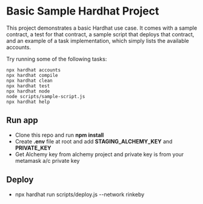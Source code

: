 # Basic Sample Hardhat Project

This project demonstrates a basic Hardhat use case. It comes with a sample contract, a test for that contract, a sample script that deploys that contract, and an example of a task implementation, which simply lists the available accounts.

Try running some of the following tasks:

```shell
npx hardhat accounts
npx hardhat compile
npx hardhat clean
npx hardhat test
npx hardhat node
node scripts/sample-script.js
npx hardhat help
```

## Run app
- Clone this repo and run **npm install**
- Create **.env** file at root and add **STAGING_ALCHEMY_KEY** and **PRIVATE_KEY**
- Get Alchemy key from alchemy project and private key is from your metamask a/c private key

## Deploy
- npx hardhat run scripts/deploy.js --network rinkeby